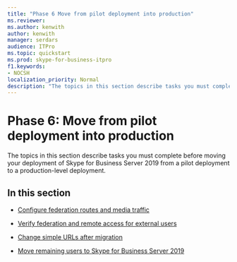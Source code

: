```yaml
---
title: "Phase 6 Move from pilot deployment into production"
ms.reviewer: 
ms.author: kenwith
author: kenwith
manager: serdars
audience: ITPro
ms.topic: quickstart
ms.prod: skype-for-business-itpro
f1.keywords:
- NOCSH
localization_priority: Normal
description: "The topics in this section describe tasks you must complete prior to moving your deployment of Skype for Business Server 2019 from a pilot deployment to a production-level deployment."
---
```


# Phase 6: Move from pilot deployment into production

The topics in this section describe tasks you must complete before moving your deployment of Skype for Business Server 2019 from a pilot deployment to a production-level deployment.
  
## In this section

- [Configure federation routes and media traffic](configure-federation-routes-and-media-traffic.md)
    
- [Verify federation and remote access for external users](verify-federation-and-remote-access-for-external-users.md)
    
- [Change simple URLs after migration](change-simple-urls-after-migration.md)
    
- [Move remaining users to Skype for Business Server 2019](move-remaining-users.md)
    

